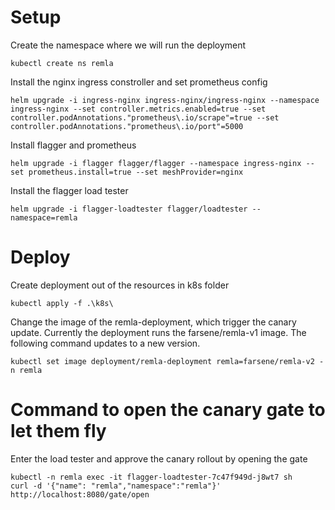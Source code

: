 # Setup

Create the namespace where we will run the deployment 
```
kubectl create ns remla
```

Install the nginx ingress constroller and set prometheus config
```
helm upgrade -i ingress-nginx ingress-nginx/ingress-nginx --namespace ingress-nginx --set controller.metrics.enabled=true --set controller.podAnnotations."prometheus\.io/scrape"=true --set controller.podAnnotations."prometheus\.io/port"=5000
```

Install flagger and prometheus
```
helm upgrade -i flagger flagger/flagger --namespace ingress-nginx --set prometheus.install=true --set meshProvider=nginx
```

Install the flagger load tester
```
helm upgrade -i flagger-loadtester flagger/loadtester --namespace=remla
```

# Deploy

Create deployment out of the resources in k8s folder
```
kubectl apply -f .\k8s\  
```

Change the image of the remla-deployment, which trigger the canary update. Currently the deployment runs the farsene/remla-v1 image. The following command updates to a new version.
```
kubectl set image deployment/remla-deployment remla=farsene/remla-v2 -n remla
```

#  Command to open the canary gate to let them fly
Enter the load tester and approve the canary rollout by opening the gate
```
kubectl -n remla exec -it flagger-loadtester-7c47f949d-j8wt7 sh
curl -d '{"name": "remla","namespace":"remla"}' http://localhost:8080/gate/open
```